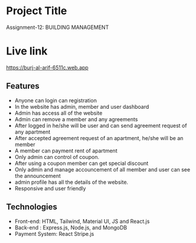 # Project Title

Assignment-12: BUILDING MANAGEMENT

# Live link

https://burj-al-arif-6511c.web.app

## Features

- Anyone can login can registration
- In the website has admin, member and user dashboard
- Admin has access all of the website
- Admin can remove a member and any agreements
- After logged in he/she will be user and can send agreement request of any apartment
- After accepted agreement request of an apartment, he/she will be an member
- A member can payment rent of apartment
- Only admin can control of coupon.
- After using a coupon member can get special discount
- Only admin and manage accouncement of all member and user can see the announcement
- admin profile has all the details of the website.
- Responsive and user friendly

## Technologies

- Front-end: HTML, Tailwind, Material UI, JS and React.js
- Back-end : Express.js, Node.js, and MongoDB
- Payment System: React Stripe.js
